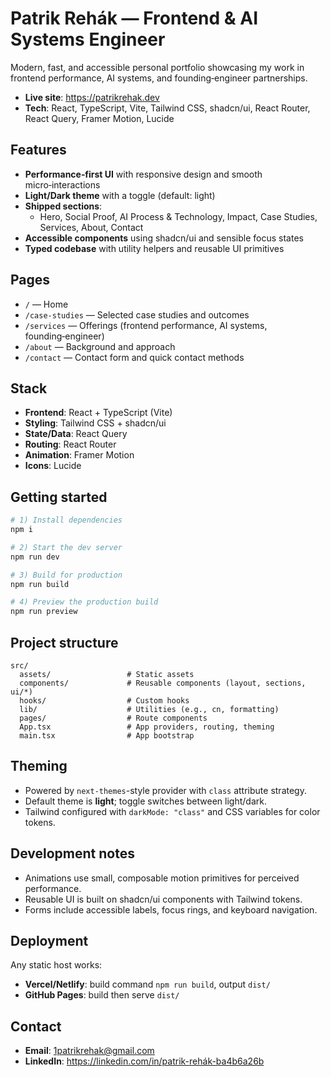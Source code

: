 # Patrik Rehák — Frontend & AI Systems Engineer

Modern, fast, and accessible personal portfolio showcasing my work in frontend performance, AI systems, and founding‑engineer partnerships.

- **Live site**: https://patrikrehak.dev
- **Tech**: React, TypeScript, Vite, Tailwind CSS, shadcn/ui, React Router, React Query, Framer Motion, Lucide

## Features

- **Performance‑first UI** with responsive design and smooth micro‑interactions
- **Light/Dark theme** with a toggle (default: light)
- **Shipped sections**:
  - Hero, Social Proof, AI Process & Technology, Impact, Case Studies, Services, About, Contact
- **Accessible components** using shadcn/ui and sensible focus states
- **Typed codebase** with utility helpers and reusable UI primitives

## Pages

- `/` — Home
- `/case-studies` — Selected case studies and outcomes
- `/services` — Offerings (frontend performance, AI systems, founding‑engineer)
- `/about` — Background and approach
- `/contact` — Contact form and quick contact methods

## Stack

- **Frontend**: React + TypeScript (Vite)
- **Styling**: Tailwind CSS + shadcn/ui
- **State/Data**: React Query
- **Routing**: React Router
- **Animation**: Framer Motion
- **Icons**: Lucide

## Getting started

```sh
# 1) Install dependencies
npm i

# 2) Start the dev server
npm run dev

# 3) Build for production
npm run build

# 4) Preview the production build
npm run preview
```

## Project structure

```
src/
  assets/                 # Static assets
  components/             # Reusable components (layout, sections, ui/*)
  hooks/                  # Custom hooks
  lib/                    # Utilities (e.g., cn, formatting)
  pages/                  # Route components
  App.tsx                 # App providers, routing, theming
  main.tsx                # App bootstrap
```

## Theming

- Powered by `next-themes`-style provider with `class` attribute strategy.
- Default theme is **light**; toggle switches between light/dark.
- Tailwind configured with `darkMode: "class"` and CSS variables for color tokens.

## Development notes

- Animations use small, composable motion primitives for perceived performance.
- Reusable UI is built on shadcn/ui components with Tailwind tokens.
- Forms include accessible labels, focus rings, and keyboard navigation.

## Deployment

Any static host works:

- **Vercel/Netlify**: build command `npm run build`, output `dist/`
- **GitHub Pages**: build then serve `dist/`

## Contact

- **Email**: 1patrikrehak@gmail.com
- **LinkedIn**: https://linkedin.com/in/patrik-rehák-ba4b6a26b
